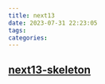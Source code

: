 ```yaml
---
title: next13
date: 2023-07-31 22:23:05
tags:
categories:
---
```


## [next13-skeleton](/next13-skeleton)
